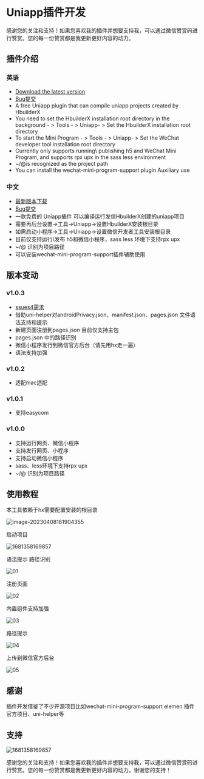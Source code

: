 # Uniapp插件开发



感谢您的关注和支持！如果您喜欢我的插件并想要支持我，可以通过微信赞赏码进行赞赏。您的每一份赞赏都是我更新更好内容的动力。

## 插件介绍

### 英语
- [Download the latest version](https://github.com/lqc520/uniapp-plugin/releases)
- [Bug提交](https://github.com/lqc520/uniapp-plugin/issues)
- A free Uniapp plugin that can compile uniapp projects created by HbuilderX
- You need to set the HbuilderX installation root directory in the background - > Tools - > Uniapp- > Set the HbuilderX installation root directory
- To start the Mini Program - > Tools - > Uniapp- > Set the WeChat developer tool installation root directory
- Currently only supports running\ publishing h5 and WeChat Mini Program, and supports rpx upx in the sass less environment
- ~/@is recognized as the project path
- You can install the wechat-mini-program-support plugin Auxiliary use

### 中文
- [最新版本下载](https://github.com/lqc520/uniapp-plugin/releases)
- [Bug提交](https://github.com/lqc520/uniapp-plugin/issues)
- 一款免费的 Uniapp插件 可以编译运行发信HbuilderX创建的uniapp项目
- 需要再后台设置->工具->Uniapp->设置HbuilderX安装根目录
- 如需启动小程序->工具->Uniapp->设置微信开发者工具安装根目录
- 目前仅支持运行\发布 h5和微信小程序，sass less 环境下支持rpx upx
- ~/@ 识别为项目路径
- 可以安装wechat-mini-program-support插件辅助使用

## 版本变动

### v1.0.3

- [ssues4需求](https://github.com/lqc520/uniapp-plugin/issues/4)
- 借助uni-helper对androidPrivacy.json、manifest.json、pages.json 文件语法支持和提示
- 新建页面注册到pages.json 目前仅支持主包
- pages.json 中的路径识别
- 微信小程序发行到微信官方后台（请先用hx走一遍）
- 语法支持加强

### v1.0.2

- 适配mac适配

### v1.0.1

- 支持easycom

### v1.0.0

- 支持运行网页、微信小程序
- 支持发行网页、小程序
- 支持启动微信小程序
- sass、less环境下支持rpx upx
- ~/@ 识别为项目路径







## 使用教程

本工具依赖于hx需要配置安装的根目录

![image-20230408181904355](https://wldmy.oss-cn-shenzhen.aliyuncs.com/fjdmy/img/image-20230408181904355.png)

启动项目

![1681358169857](https://wldmy.oss-cn-shenzhen.aliyuncs.com/fjdmy/img/1681358169857.png)



语法提示 路径识别

![01](https://wldmy.oss-cn-shenzhen.aliyuncs.com/fjdmy/img/01.gif)



注册页面

![02](https://wldmy.oss-cn-shenzhen.aliyuncs.com/fjdmy/img/02.gif)

内置组件支持加强

![03](https://wldmy.oss-cn-shenzhen.aliyuncs.com/fjdmy/img/03.gif)

路径提示

![04](https://wldmy.oss-cn-shenzhen.aliyuncs.com/fjdmy/img/04.gif)

上传到微信官方后台

![05](https://wldmy.oss-cn-shenzhen.aliyuncs.com/fjdmy/img/05.png)

## 感谢

插件开发借鉴了不少开源项目比如wechat-mini-program-support elemen 插件官方项目、uni-helper等



## 支持

![1681358169857](https://wldmy.oss-cn-shenzhen.aliyuncs.com/fjdmy/img/zs.jpg)

感谢您的关注和支持！如果您喜欢我的插件并想要支持我，可以通过微信赞赏码进行赞赏。您的每一份赞赏都是我更新更好内容的动力。谢谢您的支持！

